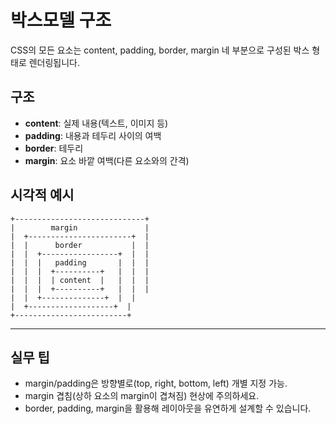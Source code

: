 # 박스모델 구조

CSS의 모든 요소는 content, padding, border, margin 네 부분으로 구성된 박스 형태로 렌더링됩니다.

## 구조
- **content**: 실제 내용(텍스트, 이미지 등)
- **padding**: 내용과 테두리 사이의 여백
- **border**: 테두리
- **margin**: 요소 바깥 여백(다른 요소와의 간격)

## 시각적 예시
```
+-----------------------------+
|        margin               |
|  +-----------------------+  |
|  |      border           |  |
|  |  +-----------------+  |  |
|  |  |   padding       |  |  |
|  |  |  +----------+   |  |  |
|  |  |  | content  |   |  |  |
|  |  |  +----------+   |  |  |
|  |  +--------------+  |  |
|  +-------------------+  |
+-------------------------+
```

---

## 실무 팁
- margin/padding은 방향별로(top, right, bottom, left) 개별 지정 가능.
- margin 겹침(상하 요소의 margin이 겹쳐짐) 현상에 주의하세요.
- border, padding, margin을 활용해 레이아웃을 유연하게 설계할 수 있습니다.
